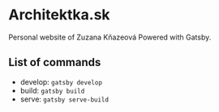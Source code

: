 # Architektka.sk
Personal website of Zuzana Kňazeová
Powered with Gatsby.

## List of commands
- develop: `gatsby develop`
- build: `gatsby build`
- serve: `gatsby serve-build`
